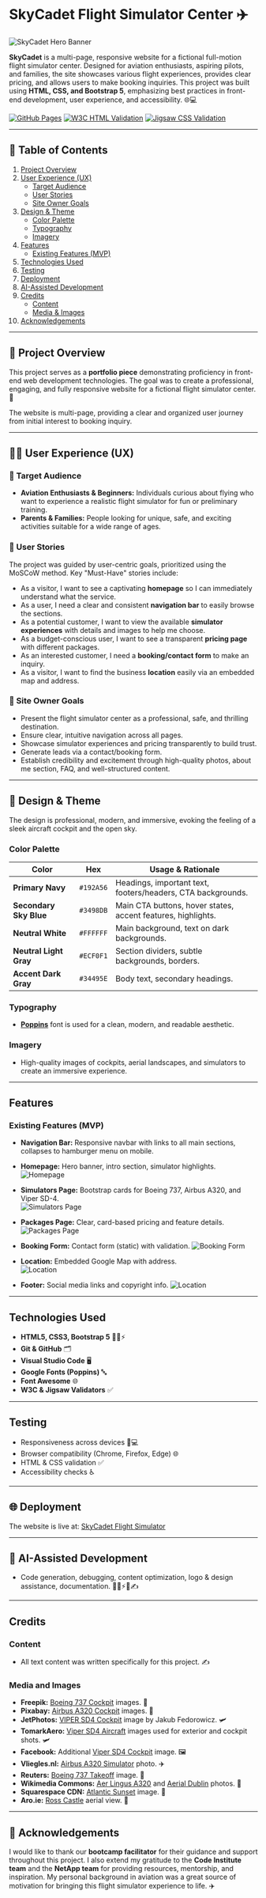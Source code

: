 # SkyCadet Flight Simulator Center ✈️

![SkyCadet Hero Banner](assets/images/sky-cadet-hero-banner.png)

**SkyCadet** is a multi-page, responsive website for a fictional full-motion flight simulator center. Designed for aviation enthusiasts, aspiring pilots, and families, the site showcases various flight experiences, provides clear pricing, and allows users to make booking inquiries. This project was built using **HTML, CSS, and Bootstrap 5**, emphasizing best practices in front-end development, user experience, and accessibility. 🌐💻

[![GitHub Pages](https://img.shields.io/badge/GitHub%20Pages-Live%20Site-blue.svg)](https://tigerpadla.github.io/skycadet-flight-sim/)
[![W3C HTML Validation](https://img.shields.io/badge/W3C-HTML5%20Valid-orange.svg)](assets/images/html-validation.png)
[![Jigsaw CSS Validation](https://img.shields.io/badge/Jigsaw-CSS3%20Valid-blueviolet.svg)](assets/images/css-validation.png)

---

## 📑 Table of Contents

1. [Project Overview](#project-overview)
2. [User Experience (UX)](#user-experience-ux)
   - [Target Audience](#target-audience)
   - [User Stories](#user-stories)
   - [Site Owner Goals](#site-owner-goals)
3. [Design & Theme](#design--theme)
   - [Color Palette](#color-palette)
   - [Typography](#typography)
   - [Imagery](#imagery)
4. [Features](#features)
   - [Existing Features (MVP)](#existing-features-mvp)
5. [Technologies Used](#technologies-used)
6. [Testing](#testing)
7. [Deployment](#deployment)
8. [AI-Assisted Development](#ai-assisted-development)
9. [Credits](#credits)
   - [Content](#content)
   - [Media & Images](#media-and-images)
10. [Acknowledgements](#acknowledgements)

---

## 🚀 Project Overview

This project serves as a **portfolio piece** demonstrating proficiency in front-end web development technologies. The goal was to create a professional, engaging, and fully responsive website for a fictional flight simulator center. 🛫  

The website is multi-page, providing a clear and organized user journey from initial interest to booking inquiry.

---

## 🧑‍💻 User Experience (UX)

### 🎯 Target Audience

* **Aviation Enthusiasts & Beginners:** Individuals curious about flying who want to experience a realistic flight simulator for fun or preliminary training. 
* **Parents & Families:** People looking for unique, safe, and exciting activities suitable for a wide range of ages. 

### 📌 User Stories

The project was guided by user-centric goals, prioritized using the MoSCoW method. Key "Must-Have" stories include:

* As a visitor, I want to see a captivating **homepage** so I can immediately understand what the service.  
* As a user, I need a clear and consistent **navigation bar** to easily browse the sections. 
* As a potential customer, I want to view the available **simulator experiences** with details and images to help me choose.   
* As a budget-conscious user, I want to see a transparent **pricing page** with different packages.  
* As an interested customer, I need a **booking/contact form** to make an inquiry.  
* As a visitor, I want to find the business **location** easily via an embedded map and address. 

### 🏁 Site Owner Goals

* Present the flight simulator center as a professional, safe, and thrilling destination.  
* Ensure clear, intuitive navigation across all pages.  
* Showcase simulator experiences and pricing transparently to build trust.  
* Generate leads via a contact/booking form.  
* Establish credibility and excitement through high-quality photos, about me section, FAQ, and well-structured content. 

---

## 🎨 Design & Theme

The design is professional, modern, and immersive, evoking the feeling of a sleek aircraft cockpit and the open sky. 

### Color Palette

| Color                  | Hex       | Usage & Rationale |
| ---------------------- | :------: | ---------------- |
| **Primary Navy**        | `#192A56` | Headings, important text, footers/headers, CTA backgrounds. |
| **Secondary Sky Blue**  | `#3498DB` | Main CTA buttons, hover states, accent features, highlights. |
| **Neutral White**       | `#FFFFFF` | Main background, text on dark backgrounds. |
| **Neutral Light Gray**  | `#ECF0F1` | Section dividers, subtle backgrounds, borders. |
| **Accent Dark Gray**    | `#34495E` | Body text, secondary headings. |

### Typography

* [**Poppins**](https://fonts.google.com/specimen/Poppins) font is used for a clean, modern, and readable aesthetic. 

### Imagery

* High-quality images of cockpits, aerial landscapes, and simulators to create an immersive experience. 

---

## Features

### Existing Features (MVP)

* **Navigation Bar:** Responsive navbar with links to all main sections, collapses to hamburger menu on mobile.   

* **Homepage:** Hero banner, intro section, simulator highlights.   
![Homepage](assets/images/home-page.png)

* **Simulators Page:** Bootstrap cards for Boeing 737, Airbus A320, and Viper SD-4.   
![Simulators Page](assets/images/simulators-page.png)

* **Packages Page:** Clear, card-based pricing and feature details.   
![Packages Page](assets/images/packages-page.png)

* **Booking Form:** Contact form (static) with validation. 
![Booking Form](assets/images/booking-form.png)

* **Location:** Embedded Google Map with address.  
![Location](assets/images/location-section.png)

* **Footer:** Social media links and copyright info.
![Location](assets/images/footer.png)

---

## Technologies Used

* **HTML5, CSS3, Bootstrap 5** 📝🎨⚡  
* **Git & GitHub** 🗂️  
* **Visual Studio Code** 🖥️  
* **Google Fonts (Poppins)** 🔤  
* **Font Awesome** 🌐  
* **W3C & Jigsaw Validators** ✅

---

## Testing

* Responsiveness across devices 📱💻  
* Browser compatibility (Chrome, Firefox, Edge) 🌐  
* HTML & CSS validation ✅  
* Accessibility checks ♿

---

## 🌐 Deployment

The website is live at: [SkyCadet Flight Simulator](https://tigerpadla.github.io/skycadet-flight-sim/)

---

## 🤖 AI-Assisted Development

* Code generation, debugging, content optimization, logo & design assistance, documentation. 🎨📄⚡🐛✍️

---

## Credits

### Content
* All text content was written specifically for this project. ✍️

### Media and Images
* **Freepik:** [Boeing 737 Cockpit](https://www.freepik.com/) images. 🛫
* **Pixabay:** [Airbus A320 Cockpit](https://pixabay.com/) images. 🛬
* **JetPhotos:** [VIPER SD4 Cockpit](https://www.jetphotos.com/photo/10194298) image by Jakub Fedorowicz. 🛩️
* **TomarkAero:** [Viper SD4 Aircraft](https://www.tomarkaero.com/) images used for exterior and cockpit shots. 🛩️
* **Facebook:** Additional [Viper SD4 Cockpit](https://www.facebook.com/photo/?fbid=805851100331826&set=pcb.805854170331519) image. 🖼️
* **Vliegles.nl:** [Airbus A320 Simulator](https://www.vliegles.nl/images/thumbnails/product_image-4835-1875x1055.jpeg) photo. ✈️
* **Reuters:** [Boeing 737 Takeoff](https://www.reuters.com/resizer/v2/https%3A%2F%2Fcloudfront-us-east-2.images.arcpublishing.com%2Freuters%2FOBDQOVK36FPWVKE6LOB2PMG6HY.jpg?auth=ecd43f29b592fa72c5ad8caf5b5b7fcfe231c47edb8669fed873997bb86256d0&width=4226&quality=80) image. 🛫
* **Wikimedia Commons:** [Aer Lingus A320](https://upload.wikimedia.org/wikipedia/commons/thumb/8/8c/Aer_Lingus_Airbus_A320_Lofting-1.jpg/1024px-Aer_Lingus_Airbus_A320_Lofting-1.jpg) and [Aerial Dublin](https://upload.wikimedia.org/wikipedia/commons/9/92/Dublin_-_aerial_-_2025-07-07_01.jpg) photos. 🌆
* **Squarespace CDN:** [Atlantic Sunset](https://images.squarespace-cdn.com/content/v1/5992ff526b8f5b29a7f3d45d/1580231682989-VRG6ZY3UPQ9WSVY0UTKL/20190912-_GAL9794-Edit.jpg) image. 🌅
* **Aro.ie:** [Ross Castle](https://scdn.aro.ie/Sites/50/flightlink/uploads/images/FullLengthImages/Medium/Aerial_view__Ross_castle__Killarney_National_Park__Co_Kerry_Web_Size__2_.jpg) aerial view. 🏰

---

## 🙏 Acknowledgements

I would like to thank our **bootcamp facilitator** for their guidance and support throughout this project. I also extend my gratitude to the **Code Institute team** and the **NetApp team** for providing resources, mentorship, and inspiration. My personal background in aviation was a great source of motivation for bringing this flight simulator experience to life. ✈️

